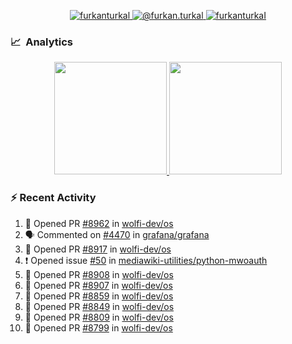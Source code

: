 <p align="center">
  <a href="https://linkedin.com/in/furkanturkal" target="blank">
    <img src="https://img.shields.io/badge/linkedin-%230077B5.svg?&style=for-the-badge&logo=linkedin&logoColor=white" alt="furkanturkal" />
  </a>
  <a href="https://medium.com/@furkan.turkal" target="blank">
    <img src="https://img.shields.io/badge/medium-%2312100E.svg?&style=for-the-badge&logo=medium&logoColor=white" alt="@furkan.turkal" />
  </a>
  <a href="https://twitter.com/furkanturkaI" target="blank">
    <img src="https://img.shields.io/badge/Twitter-1DA1F2?style=for-the-badge&logo=twitter&logoColor=white" alt="furkanturkaI" />
  </a>
</p>

### 📈 &nbsp;Analytics

<p align="center">
  <a href="https://coderstats.net/github/#Dentrax">
    <img height="180em" src="https://github-readme-stats-eight-theta.vercel.app/api?username=Dentrax&show_icons=true&theme=algolia&include_all_commits=true&count_private=true&line_height=26"/>
    <img height="180em" src="https://github-readme-stats-eight-theta.vercel.app/api/top-langs/?username=Dentrax&layout=compact&langs_count=8&theme=algolia&line_height=26"/>
  </a>
</p>

### :zap: Recent Activity

<!--START_SECTION:activity-->
1. 💪 Opened PR [#8962](https://github.com/wolfi-dev/os/pull/8962) in [wolfi-dev/os](https://github.com/wolfi-dev/os)
2. 🗣 Commented on [#4470](https://github.com/grafana/grafana/issues/4470#issuecomment-1822724391) in [grafana/grafana](https://github.com/grafana/grafana)
3. 💪 Opened PR [#8917](https://github.com/wolfi-dev/os/pull/8917) in [wolfi-dev/os](https://github.com/wolfi-dev/os)
4. ❗ Opened issue [#50](https://github.com/mediawiki-utilities/python-mwoauth/issues/50) in [mediawiki-utilities/python-mwoauth](https://github.com/mediawiki-utilities/python-mwoauth)
5. 💪 Opened PR [#8908](https://github.com/wolfi-dev/os/pull/8908) in [wolfi-dev/os](https://github.com/wolfi-dev/os)
6. 💪 Opened PR [#8907](https://github.com/wolfi-dev/os/pull/8907) in [wolfi-dev/os](https://github.com/wolfi-dev/os)
7. 💪 Opened PR [#8859](https://github.com/wolfi-dev/os/pull/8859) in [wolfi-dev/os](https://github.com/wolfi-dev/os)
8. 💪 Opened PR [#8849](https://github.com/wolfi-dev/os/pull/8849) in [wolfi-dev/os](https://github.com/wolfi-dev/os)
9. 💪 Opened PR [#8809](https://github.com/wolfi-dev/os/pull/8809) in [wolfi-dev/os](https://github.com/wolfi-dev/os)
10. 💪 Opened PR [#8799](https://github.com/wolfi-dev/os/pull/8799) in [wolfi-dev/os](https://github.com/wolfi-dev/os)
<!--END_SECTION:activity-->
